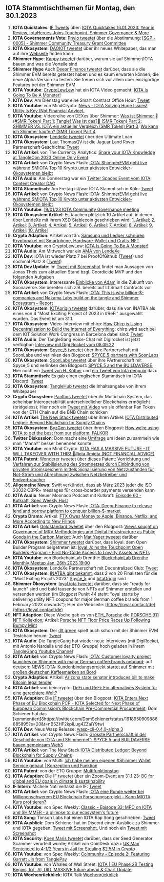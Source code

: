 ## IOTA Stammtischthemen für Montag, den 30.1.2023

1. **IOTA Quicktakes**: [IF Tweets](https://twitter.com/iota/status/1617462247105732610?s=20&t=G7h1xCmTQmnSpFAV35QQ-Q) über: [IOTA Quicktakes 16.01.2023: Year in Review, IotaHeroes Joins Touchpoint, Shimmer Governance & More](https://www.youtube.com/watch?v=Zpz2YRnMvos&list=PLMbc46iGTB_QyqqU-QwbFsrVd9-HN55i_)
2. **IOTA Governements Vote**: [Phylo tweetet](https://twitter.com/PhyloIota/status/1617532660397805568?s=20&t=G7h1xCmTQmnSpFAV35QQ-Q) über die Abstimmung: [[SGP - 0005] - Shimmer Community Treasury Grant Committee](https://govern.iota.org/t/sgp-0005-shimmer-community-treasury-grant-committee/1576)
3. **IOTA Ökosystem**: [DAOIOT tweetet](https://twitter.com/daiot_project/status/1617583206311813120?s=20&t=-TKbXim2QzWErTCuJnQ5bA) über ihr neues Whitepaper, das man auf ihre [Webseite](https://daiot.org/) finden kann
4. **Shimmer Hype**: [Kappy tweetet](https://threadreaderapp.com/thread/1617818246832607235.html) darüber, warum sie auf Shimmer/IOTA bauen und was die Vorteile sind
5. **Shimmer Hype** Auch [Deepr Finance tweetet](https://threadreaderapp.com/thread/1617874890081841153.html) darüber, dass sie die Shimmer EVM bereits getestet haben und es kaum erwarten können, die neue Alpha Version zu testen. Sie freuen sich vor allem über einzigartige Features bei der Shimmer EVM
6. **IOTA Youtube**: [CryptoLewLew](https://twitter.com/cryptolewlew) hat ein IOTA Video gemacht: [IOTA Is Going To Be A Monster!](https://www.youtube.com/watch?v=Kt6cYFcm0vU)
7. **IOTA Dev**: Am Dienstag war eine Smart Contract Office Hour: [Tweet](https://twitter.com/shimmernet/status/1617567856585064456?s=20&t=G7h1xCmTQmnSpFAV35QQ-Q)
8. **IOTA Youtube**: von MindCrypto: [News - IOTA Solving Huge Issues! Utility is Key  (Not Financial Advice).](https://www.youtube.com/watch?v=YXEQS5zC0eU)
9. **IOTA Youtube**: Videoreihe von DEXes über Shimmer: [Was ist Shimmer 🏼(#SMR Token) Part 1](https://www.youtube.com/watch?v=JOBWdNP1DN0); [Tangle! Was ist das?🏼 (SMR Token) Part 2](https://www.youtube.com/watch?v=T9MMBd8tWXQ); [SHIMMER VS. IOTA ein aktueller Vergleich (SMR Token) Part 3](https://www.youtube.com/watch?v=2sTm_3DNYJk); [Wo kann ich Shimmer kaufen? (SMR Token)  Part 4](https://www.youtube.com/watch?v=5d8cb7DxbIw)
10. **IOTA Ökosystem**: [LendeXe tweetet](https://twitter.com/LendeXeFinance/status/1617931338782486529?s=20&t=1ilz9hJDwHaLeECbWJIafw) über den Ultimate Loan
11. **IOTA Ökosystem**: Laut ThomasQV ist die Jaguar Land Rover Partnerschaft Geschichte: [Tweet](https://twitter.com/ThomasQvOG/status/1617929355329671169?s=20&t=1ilz9hJDwHaLeECbWJIafw)
12. **IOTA Artikel**: von The Currency Analytics: [Share your IOTA Knowledge at TangleCon 2023 Online Only Event](https://twitter.com/ThomasQvOG/status/1617929355329671169?s=20&t=1ilz9hJDwHaLeECbWJIafw)
13. **IOTA Artikel**: von Crypto News Flash: [IOTA: ShimmerEVM geht live während $MIOTA Top 10 Krypto unter aktivsten Entwickler-Ökosystemen bleibt](https://www.crypto-news-flash.com/de/iota-shimmerevm-startet-miota-bleibt-top-10-krypto-fuer-die-meisten-aktiven-entwickler-oekosysteme/?feed_id=12509&_unique_id=63cffe20682dd)
14. **IOTA Audio**: Am Donnerstag war ein [Twitter Spaces Event vom IOTA Content Creator DAO](https://twitter.com/IOTAcontentDAO/status/1617128778936844288?s=20&t=1ilz9hJDwHaLeECbWJIafw)
15. **IOTA Stammtisch**: Am Freitag ist/war IOTA Stammtisch in Köln: [Tweet](https://twitter.com/IotaPunks_71/status/1617938769637961729?s=20&t=1ilz9hJDwHaLeECbWJIafw)
16. **IOTA Artikel**: von Crypto News Flash: [IOTA: ShimmerEVM geht live während $MIOTA Top 10 Krypto unter aktivsten Entwickler-Ökosystemen bleibt](https://www.crypto-news-flash.com/de/iota-shimmerevm-startet-miota-bleibt-top-10-krypto-fuer-die-meisten-aktiven-entwickler-oekosysteme/)
17. **IOTA Youtube**: [19/01/23 IOTA Community Governance meeting](https://www.youtube.com/watch?v=UY0Gs58DUyQ)
18. **IOTA Ökosystem Artikel**:  Es tauchen plötzlich 10 Artikel auf, in denen über LendeXe mit ihrem XSD Stablecoin geschrieben wird: [1. Artikel](https://news.yahoo.com/lendexe-launches-xsd-stablecoin-174000281.html); [2. Artikel](https://finance.yahoo.com/lendexe-launches-xsd-stablecoin-174000281.html); [3. Artikel](https://money.yahoo.com/news/lendexe-launches-xsd-stablecoin-174000281.html); [4. Artikel](https://www.yahoo.com/entertainment/lendexe-launches-xsd-stablecoin-174000281.html); [5. Artikel](https://www.yahoo.com/now/lendexe-launches-xsd-stablecoin-174000281.html); [6. Artikel](https://www.yahoo.com/entertainment/celebrity/lendexe-launches-xsd-stablecoin-174000281.html); [7. Artikel](https://www.yahoo.com/lifestyle/lendexe-launches-xsd-stablecoin-174000281.html); [8. Artikel](https://ca.finance.yahoo.com/lendexe-launches-xsd-stablecoin-174000281.html); [9. Artikel](https://ca.news.yahoo.com/lendexe-launches-xsd-stablecoin-174000281.html); [10. Artikel](https://www.marketwatch.com/press-release/lendexe-launches-xsd-stablecoin-2023-01-24?mod=search_headline)
19. **Crypto Adaption**: Artikel von t3n: [Samsung und Ledger schnüren Kryptopaket mit Smartphone, Hardware-Wallet und Gratis-NFT](https://t3n.de/news/krypto-paket-samsung-bundle-ledger-hardware-wallet-nano-x-gratis-kostenlos-nft-1528332/)
20. **IOTA Youtube**: von CryptoLewLew: [IOTA Is Going To Be A Monster!](https://www.youtube.com/watch?v=Kt6cYFcm0vU) 
21. **IOTA Audio**: Am Mittwoch war ein [AMA von LendeXe](https://twitter.com/dens_club/status/1617539110738231296?s=20&t=wQWvPuZfRK_3p-c-WAs-zg)
22. **IOTA Dev**: IOTA ist wieder Platz 7 bei ProofOfGithub ([Tweet](https://twitter.com/ProofofGitHub/status/1618156735356698624?s=20&t=lwuLzlH-148wxQw8YImy7g)) und nochmal Platz 8 ([Tweet](https://twitter.com/ProofofGitHub/status/1618881515470872578?s=20&t=UILeGxvMwRBabLude71zsQ))
23. **IOTA Dev Update**: Im [Tweet mit Screenshot](https://twitter.com/Vrom14286662/status/1618175255381676032?s=20&t=lwuLzlH-148wxQw8YImy7g) findet man Aussagen von Jonas Theis zum aktuellen Stand bzgl. Coordicide MVP und den folgenden Aufgaben
24. **IOTA Ökosystem**: Interessante [Einblicke von Adam](https://twitter.com/adam_unchained/status/1618127338117664768?s=20&t=lwuLzlH-148wxQw8YImy7g) in die Zukunft von Soonaverse. Sie bereiten sich z.B. bereits auf L1 Smart Contracts vor
25. **IOTA Artikel**: von Crypto News Flash: [IOTA: This is why billion-$-companies and Nakama Labs build on the tangle and Shimmer Ecosystem – Report](https://www.crypto-news-flash.com/iota-this-is-why-billion-companies-and-nakama-labs-build-on-the-tangle-and-shimmer-ecosystem-report/)
26. **IOTA Ökosystem**: [IOTAorigin tweetet](https://twitter.com/origin_iota/status/1618203504128163841?s=20&t=lwuLzlH-148wxQw8YImy7g) darüber, dass sie von INATBA als eines von 4 "Most Exciting Project of 2023 in #ReFi" ausgewählt wurden. Das Event ist am 31.1.
27. **IOTA Ökosystem**: Video-Interview mit chirp: [How Chirp is Using Decentralization to Build the Internet of Everything](https://midasletter.com/2023/01/how-chirp-is-using-decentralization-to-build-the-internet-of-everything/); chirp wird auch bei dem IOT Solution Work Congress in Barcelona dabei sind: [Tweet](https://twitter.com/ChirpIoT/status/1618567550589177856?s=20&t=zRxjLUFgwoG9MF9PNOpaaw)
28. **IOTA Audio**: Der TangleGang Voice-Chat mit Digirocket ist jetzt verfügbar: [Interview mit Digi Rocket vom 08.09.22](https://www.youtube.com/watch?v=iYe8-j21X_E)
29. **IOTA Ökosystem**: [Spyce_5 tweetet](https://twitter.com/SPYCE_5/status/1618496990727258113?s=20&t=ACC5zyX81HFMhKXNWgVyEw) über ihre Partnerschaft mit SoonLabs und verlinken den Blogpost: [SPYCE.5 partners with SoonLabs](https://medium.com/spyce5/spyce-5-partners-with-soonlabs-f201c7291274) 
30. **IOTA Ökosystem**: [SoonLabs tweetet](https://twitter.com/soon_labs/status/1618496536811548672?s=20&t=ACC5zyX81HFMhKXNWgVyEw) über ihre PArtnerschaft mit Spyce_5 und verlinken den Blogpost: [SPYCE.5 and the BUILDAVERSE](https://soonlabs.medium.com/spyce-5-and-the-buildaverse-ae73cc1dfd); Hier noch ein [Tweet von H. Köther](https://twitter.com/HolgerKoether/status/1618498658076614658?s=20&t=dQhbSV8nmnxpe4BA471AkQ) und [ein Tweet von Iota penguin](https://twitter.com/iota_penguin/status/1618549678777462784?s=20&t=zRxjLUFgwoG9MF9PNOpaaw) dazu
31. **IOTA Stammtisch**: Es gab einen englischen Stammtisch im IOTA Discord: [Tweet](https://twitter.com/Deep_Sea_Iotan/status/1618370181453189124?s=20&t=ACC5zyX81HFMhKXNWgVyEw)
32. **IOTA Ökosystem**: [TangleHub tweetet](https://twitter.com/Tanglehub_eu/status/1618310457877737472?s=20&t=ACC5zyX81HFMhKXNWgVyEw) die Inhaltsangabe von ihrem Whitepaper
33. **Crypto Ökosystem**: [Panthos tweetet](https://twitter.com/PantosIO/status/1618256112251469826?s=20&t=ACC5zyX81HFMhKXNWgVyEw) über ihr Multichain System, das scheinbar Interoperabilität unterschiedlicher Blockchains ermöglicht (bridgeless); Hier noch ein [Tweet mit Video](https://twitter.com/PantosIO/status/1618625399369641984?s=20&t=ACC5zyX81HFMhKXNWgVyEw) wo sie offenbar Pan Token von der ETH Chain auf die BNB Chain schicken
34. **IOTA Artikel**: [The New Stack tweetet](https://twitter.com/thenewstack/status/1618338419058286594?s=20&t=ACC5zyX81HFMhKXNWgVyEw) über ihren Artikel: [IOTA Distributed Ledger: Beyond Blockchain for Supply Chains](https://thenewstack.io/iota-distributed-ledger-beyond-blockchain-for-supply-chains/?utm_content=buffered396&utm_medium=social&utm_source=twitter.com&utm_campaign=buffer)
35. **IOTA Ökosystem**: [ByzGen tweetet](https://twitter.com/gen_byz/status/1618202028559470594?s=20&t=ACC5zyX81HFMhKXNWgVyEw) über ihren Blogpost: [How we’re using IOTA to get the best from our platform, FALKOR](https://www.byzgen.com/insights/how-were-using-iota-to-get-the-best-from-our-platform-falkor?utm_source=Twitter&utm_medium=b7627a05-d2f8-4143-9242-635f80c40c5b&utm_content=)
36. **Twitter Diskussion**: Dom macht eine [Umfrage](https://twitter.com/DomSchiener/status/1618298458036928512?s=20&t=ACC5zyX81HFMhKXNWgVyEw) um Ideen zu sammeln wie man "Mana?" besser benennen könnte
37. **IOTA Youtube**: von Mind Crypto: [IOTA HAS A MASSIVE FUTURE - IT WILL TAKEOVER WITH THIS! 🚀#iota #miota (NOT FINANCIAL ADVICE)](https://www.youtube.com/watch?v=czhGdFJdan8)
38. **IOTA Patent**: [Wonderer tweetet](https://twitter.com/Wondere12985276/status/1618357266125844480?s=20&t=zRxjLUFgwoG9MF9PNOpaaw) über dieses Patent: [Vorrichtung und Verfahren zur Stabilisierung des Stromnetzes durch Einbindung von privaten Stromspeichern mittels Signalisierung von Netzzuständen für Not-Strom und Abrechnung zwischen Netzbetreiber und Endverbraucher](https://worldwide.espacenet.com/patent/search/family/084534115/publication/DE102021001945A1?q=pn%3DDE102021001945A1)
39. **Allgemeine News**: [Swift verkündet](https://www.swift.com/iso20022readiness?utm_campaign=&utm_content=Oktopost-twitter&utm_medium=organic_social&utm_source=twitter), dass ab März 2023 jeder die ISO 20022 CBPR+ messages für cross-boarder payments versenden kann
40. **IOTA Audio**: Neuer Moonaco Podcast mit Kutkraft: [Episode 60 - Kutkraft, Spec Weekly Host](https://open.spotify.com/episode/0FS1Dv5Ebso87D3pXHqoDB)
41. **IOTA Artikel**: von Crypto News Flash: [IOTA: Deepr Finance to release lend and borrow platform to conquer billion-$-market](https://www.crypto-news-flash.com/iota-deepr-finance-to-release-lend-and-borrow-platform-to-conquer-billion-market/)
42. **Crypto Drama**: Artikel: [FTX Owes Money to Apple, Binance, Netflix, and More According to New Filings](https://watcher.guru/news/ftx-owes-money-to-apple-binance-netflix-and-more-according-to-new-filings)
43. **IOTA Artikel**: [Goldstandard tweetet](https://twitter.com/goldstandard/status/1618599561223888896?s=20&t=ACC5zyX81HFMhKXNWgVyEw) über den Blogpost: [Views sought on Governance of MRV Methodologies and Digital Infrastructure as Public Goods in the Carbon Market](https://www.goldstandard.org/blog-item/views-sought-governance-mrv-methodologies-and-digital-infrastructure-public-goods-carbon); Auch [Mat Yager tweetet](https://twitter.com/Mat_Yarger/status/1618614956043431937?s=20&t=ACC5zyX81HFMhKXNWgVyEw) darüber
44. **IOTA Ökosystem**: [Shimmer tweetet](https://twitter.com/shimmernet/status/1618624813819363330?s=20&t=ACC5zyX81HFMhKXNWgVyEw) darüber, dass loyal. dem Open Builder Program beigetreten ist: [loyal Joins the Touchpoint Open Builders Program - First No-Code Access to Loyalty Assets as NFTs](https://blog.shimmer.network/loyal-joins-touchpoint/)
45. **IOTA Youtube**: von BlockchainLab Drenthe: [BlockchainLab Drenthe Monthly Meetup Jan. 26th 2023 19:00](https://www.youtube.com/watch?v=Hn1OyeH-B2Q)
46. **IOTA Ökosystem**: LendeXe Partnerschaft mit Decentralized Club: [Tweet](https://twitter.com/dens_club/status/1618662541009498113?s=20&t=UILeGxvMwRBabLude71zsQ)
47. **IOTA Ökosystem**: [INATBA gibt bekannt](https://twitter.com/INATBA_org/status/1618681680851775488?s=20&t=UILeGxvMwRBabLude71zsQ), dass 2 von 20 Finalisten für die "Most Exiting Projcts 2023" [Spyce_5](https://twitter.com/SPYCE_5) und [IotaOrigin](https://twitter.com/origin_iota) sind
48. **Shimmer Ökosystem**: [loyal.iota tweetet](https://twitter.com/loyal_web3/status/1618629786578059265?s=20&t=UILeGxvMwRBabLude71zsQ) darüber, dass sie "ready for launch" sind und bald tausende von NFTs auf Shimmer erstellen und versenden werden (im Blogpost Punkt 44 steht: "oyal starts by delivering utility NFT coupons for major German coffee brands from 1 February 2023 onwards"); Hier die Webseite: [https://loyal.contact/de](https://loyal.contact/de)
49. **NFT Adaption**: Diese Woche gab es von [ETH_Porsche](https://twitter.com/eth_porsche) die [PORSCHΞ 911 NFT Kollektion](https://opensea.io/collection/porsche-911); Artikel: [Porsche NFT Floor Price Races Up Following Bumpy Mint](https://www.coindesk.com/web3/2023/01/25/porsche-nft-floor-price-races-up-following-bumpy-mint/)
50. **IOTA Ökosystem**: Der [dlt.green](https://twitter.com/dlt_green) spielt auch schon mit der Shimmer EVM Testchain herum: [Tweet](https://twitter.com/dlt_green/status/1618691611483054080?s=20&t=UILeGxvMwRBabLude71zsQ)
51. **IOTA Audio**: Die TangleGang hat wieder neue Interviews (mit DigiRocket, mit Antonio Nardella und der ETO-Gruppe) hoch geladen in ihrem [TangleGang Youtube Channel](https://www.youtube.com/@tangle_gang/videos)
52. **IOTA Artikel**: von Crypto News Flash: [IOTA: Customer loyalty project launches on Shimmer with major German coffee brands onboard](https://www.crypto-news-flash.com/iota-customer-loyalty-project-launches-on-shimmer-with-major-german-coffee-brands-onboard/); auf deutsch: [NEWS IOTA: Kundenbindungsprojekt startet auf Shimmer mit großen deutschen Kaffeemarken an Bord](https://www.crypto-news-flash.com/de/iota-kundenbindungsprojekt-startet-auf-shimmer-mit-grossen-deutschen-kaffeemarken-an-bord/?feed_id=12564&_unique_id=63d3c0458d2f9)
53. **Crypto Adaption**: Artikel: [Arizona state senator introduces bill to make Bitcoin legal tender](https://www.aa.com.tr/en/americas/arizona-state-senator-introduces-bill-to-make-bitcoin-legal-tender/2798666)
54. **IOTA Artikel**: von beincrypto: [DeFi und ReFi: Ein alternatives System für eine gerechtere Welt?](https://de.beincrypto.com/defi-und-refi-ein-alternatives-system-fuer-eine-gerechtere-welt/)
55. **IOTA Adaption**: Die [IF tweetet](https://twitter.com/iota/status/1618926817150132227?s=20&t=nB5ZHF2kpILug4ZZaiY9tw) über den Blogpost: [IOTA Enters Next Phase of EU Blockchain PCP - IOTA Selected for Next Phase of European Commission’s Blockchain Pre-Commercial Procurement](https://blog.iota.org/iota-eu-blockchain-pcp/); Dom Schiener hat das [kommentiert]8https://twitter.com/DomSchiener/status/1618950909886885895?s=20&t=nB5ZHF2kpILug4ZZaiY9tw)
56. **IOTA Dev**: Neus Wasp Release: [wasp-cli-0.4.0-alpha.3](https://github.com/iotaledger/wasp/releases/tag/v0.4.0-alpha.3)
57. **IOTA Artikel**: von Crypto News Flash: [Grösste Partnerschaft in der Geschichte von IOTA und Shimmernet“: SPYCE.5 und BUILDAVERSE bauen gemeinsam Web3](https://www.crypto-news-flash.com/de/mega-allianz-von-iota-und-shimmernet-spyce-5-und-buildaverse-bauen-das-web3/?feed_id=12566&_unique_id=63d3c68723dd5)
58. **IOTA Artikel**: von The New Stack [IOTA Distributed Ledger: Beyond Blockchain for Supply Chains](https://thenewstack.io/iota-distributed-ledger-beyond-blockchain-for-supply-chains/)
59. **IOTA Youtube**: von Multi: [Ich habe meinen eigenen #Shimmer Wallet Service gebaut | Konzeption und Funktion](https://www.youtube.com/watch?v=y4gPRa55IeE)
60. **IOTA Patent**: von der ETO Gruppe: [Multifunktionstag](https://worldwide.espacenet.com/patent/search?q=pn%3DDE102021118998A1)
61. **IOTA Adaption**: Die [IF tweetet](https://twitter.com/iota/status/1618987205417910272?s=20&t=cgr0544OJwln0XFA4PZHGw) über ein Zoom-Event am 31.1.23: [BC for global and EU goals in climate & sustainability](https://us02web.zoom.us/j/85374894698#success)
62. **IF Intern**: Michele Nati verlässt die IF: [Tweet](https://twitter.com/michelenati/status/1619039726530445472?s=20&t=cgr0544OJwln0XFA4PZHGw)
63. **IOTA Artikel**: von Crypto News Flash: [IOTA eine Runde weiter bei Millionenschwerem EU Blockchain Forschungsprojekt – Kann MIOTA Kurs profitieren?](https://www.crypto-news-flash.com/de/iota-eine-runde-weiter-bei-millionenschwerem-eu-blockchain-forschungsprojekt-kann-miota-kurs-profitieren/?feed_id=12583&_unique_id=63d53d1f0a232)
64. **IOTA Youtube**: von Spec Weekly: [Classic - Episode 33: MPC on IOTA and SHIMMER - a glimpse to our ecosystem's future](https://www.youtube.com/watch?v=ie7NNyqMNzI)
65. **IOTA Song**: Timson Labs hat einen IOTA Rap Song geschrieben: [Tweet](https://twitter.com/TimsonLabs/status/1618878295818526723?s=20&t=cgr0544OJwln0XFA4PZHGw)
66. **IOTA Ausblick**: Dom Schiener hat im Discord einen Ausblick zu Shimmer und IOTA gegeben: [Tweet mit Screenshot](https://twitter.com/IotaPoet/status/1619777423805132802?s=20&t=AEdL_Nb7MUSRvTsCa7vP2w), Und noch ein [Tweet mit Screenshot](https://twitter.com/Vrom14286662/status/1619790307004129280?s=20&t=AEdL_Nb7MUSRvTsCa7vP2w)
67. **IOTA Security**: [Koen Maris tweetet](https://twitter.com/Koen_Security/status/1619278690646642688?s=20&t=CfpJuFfywVnMD9UFiaF3kQ) darüber, dass der Seed Generator Scammer verurteilt wurde; Artikel von CoinDesk dazu: [UK Man Sentenced to 4-1/2 Years in Jail for Stealing $2.5M in Crypto](https://www.coindesk.com/business/2023/01/27/uk-man-sentenced-to-4-years-in-jail-for-stealing-25m-in-crypto/)
68. **IOTA Youtube**: von Spec Weekly: [Coinmunity - Episode 2: Featuring Garrett Jin from TanglePay](https://www.youtube.com/watch?v=Re8JgFbdaFM)
69. **IOTA Youtube**: von Whales of Wall Street: [IOTA | EU Phase 2B Testing Begins, IoT, AI, DID, MASSIVE future ahead & Chart Update]()
70. **IOTA Wochenrückblick**: IOTA Talk [Wochenrückblick](https://www.iota-talk.com/index.php?article/258-wochenr%C3%BCckblick-vom-22-bis-28-januar-2023/)

